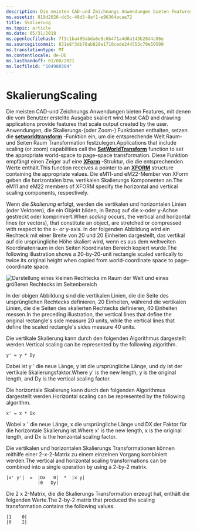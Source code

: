 ```yaml
---
description: Die meisten CAD-und Zeichnungs Anwendungen bieten Features, mit denen die vom Benutzer erstellte Ausgabe skaliert wird.
ms.assetid: 819d2026-dd5c-48d3-8af1-e96364acae72
title: Skalierung
ms.topic: article
ms.date: 05/31/2018
ms.openlocfilehash: 7f3c1ba409abda6e9c6b471a4d0a143b28d4c08e
ms.sourcegitcommit: 831e8f3db78ab820e1710cede244553c70e50500
ms.translationtype: MT
ms.contentlocale: de-DE
ms.lasthandoff: 01/08/2021
ms.locfileid: "104980304"
---
```

# <a name="scaling"></a><span data-ttu-id="18b4b-103">Skalierung</span><span class="sxs-lookup"><span data-stu-id="18b4b-103">Scaling</span></span>

<span data-ttu-id="18b4b-104">Die meisten CAD-und Zeichnungs Anwendungen bieten Features, mit denen die vom Benutzer erstellte Ausgabe skaliert wird.</span><span class="sxs-lookup"><span data-stu-id="18b4b-104">Most CAD and drawing applications provide features that scale output created by the user.</span></span> <span data-ttu-id="18b4b-105">Anwendungen, die Skalierungs-(oder Zoom-) Funktionen enthalten, setzen die [**setworldtransform**](/windows/desktop/api/Wingdi/nf-wingdi-setworldtransform) -Funktion ein, um die entsprechende Welt Raum-und Seiten Raum Transformation festzulegen.</span><span class="sxs-lookup"><span data-stu-id="18b4b-105">Applications that include scaling (or zoom) capabilities call the [**SetWorldTransform**](/windows/desktop/api/Wingdi/nf-wingdi-setworldtransform) function to set the appropriate world-space to page-space transformation.</span></span> <span data-ttu-id="18b4b-106">Diese Funktion empfängt einen Zeiger auf eine [**XForm**](/windows/win32/api/wingdi/ns-wingdi-xform) -Struktur, die die entsprechenden Werte enthält.</span><span class="sxs-lookup"><span data-stu-id="18b4b-106">This function receives a pointer to an [**XFORM**](/windows/win32/api/wingdi/ns-wingdi-xform) structure containing the appropriate values.</span></span> <span data-ttu-id="18b4b-107">Die eM11-und eM22-Member von XForm geben die horizontalen bzw. vertikalen Skalierungs Komponenten an.</span><span class="sxs-lookup"><span data-stu-id="18b4b-107">The eM11 and eM22 members of XFORM specify the horizontal and vertical scaling components, respectively.</span></span>

<span data-ttu-id="18b4b-108">Wenn die *Skalierung* erfolgt, werden die vertikalen und horizontalen Linien (oder Vektoren), die ein Objekt bilden, in Bezug auf die x-oder y-Achse gestreckt oder komprimiert.</span><span class="sxs-lookup"><span data-stu-id="18b4b-108">When *scaling* occurs, the vertical and horizontal lines (or vectors), that constitute an object, are stretched or compressed with respect to the x- or y-axis.</span></span> <span data-ttu-id="18b4b-109">In der folgenden Abbildung wird ein Rechteck mit einer Breite von 20 und 20 Einheiten dargestellt, das vertikal auf die ursprüngliche Höhe skaliert wird, wenn es aus dem weltweiten Koordinatenraum in den Seiten Koordinaten Bereich kopiert wurde.</span><span class="sxs-lookup"><span data-stu-id="18b4b-109">The following illustration shows a 20-by-20-unit rectangle scaled vertically to twice its original height when copied from world-coordinate space to page-coordinate space.</span></span>

![Darstellung eines kleinen Rechtecks im Raum der Welt und eines größeren Rechtecks im Seitenbereich](images/cstrn-10.png)

<span data-ttu-id="18b4b-111">In der obigen Abbildung sind die vertikalen Linien, die die Seite des ursprünglichen Rechtecks definieren, 20 Einheiten, während die vertikalen Linien, die die Seiten des skalierten Rechtecks definieren, 40 Einheiten messen.</span><span class="sxs-lookup"><span data-stu-id="18b4b-111">In the preceding illustration, the vertical lines that define the original rectangle's side measure 20 units, while the vertical lines that define the scaled rectangle's sides measure 40 units.</span></span>

<span data-ttu-id="18b4b-112">Die vertikale Skalierung kann durch den folgenden Algorithmus dargestellt werden.</span><span class="sxs-lookup"><span data-stu-id="18b4b-112">Vertical scaling can be represented by the following algorithm.</span></span>

``` syntax
y' = y * Dy 
```

<span data-ttu-id="18b4b-113">Dabei ist y ' die neue Länge, y ist die ursprüngliche Länge, und dy ist der vertikale Skalierungsfaktor.</span><span class="sxs-lookup"><span data-stu-id="18b4b-113">Where y' is the new length, y is the original length, and Dy is the vertical scaling factor.</span></span>

<span data-ttu-id="18b4b-114">Die horizontale Skalierung kann durch den folgenden Algorithmus dargestellt werden.</span><span class="sxs-lookup"><span data-stu-id="18b4b-114">Horizontal scaling can be represented by the following algorithm.</span></span>

``` syntax
x' = x * Dx 
```

<span data-ttu-id="18b4b-115">Wobei x ' die neue Länge, x die ursprüngliche Länge und DX der Faktor für die horizontale Skalierung ist.</span><span class="sxs-lookup"><span data-stu-id="18b4b-115">Where x' is the new length, x is the original length, and Dx is the horizontal scaling factor.</span></span>

<span data-ttu-id="18b4b-116">Die vertikalen und horizontalen Skalierungs Transformationen können mithilfe einer 2-x-2-Matrix zu einem einzelnen Vorgang kombiniert werden.</span><span class="sxs-lookup"><span data-stu-id="18b4b-116">The vertical and horizontal scaling transformations can be combined into a single operation by using a 2-by-2 matrix.</span></span>

``` syntax
|x' y'|  =  |Dx   0|  *  |x y| 
            |0   Dy| 
```

<span data-ttu-id="18b4b-117">Die 2 x 2-Matrix, die die Skalierungs Transformation erzeugt hat, enthält die folgenden Werte.</span><span class="sxs-lookup"><span data-stu-id="18b4b-117">The 2-by-2 matrix that produced the scaling transformation contains the following values.</span></span>

``` syntax
|1    0| 
|0    2| 
```

 

 




